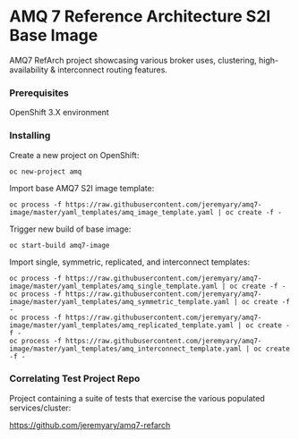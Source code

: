 # AMQ 7 Reference Architecture S2I Base Image

AMQ7 RefArch project showcasing various broker uses, clustering, high-availability & interconnect routing features.

### Prerequisites

OpenShift 3.X environment

### Installing

Create a new project on OpenShift:

```
oc new-project amq
```

Import base AMQ7 S2I image template:

```
oc process -f https://raw.githubusercontent.com/jeremyary/amq7-image/master/yaml_templates/amq_image_template.yaml | oc create -f -
```

Trigger new build of base image:

```
oc start-build amq7-image
```

Import single, symmetric, replicated, and interconnect templates:

```
oc process -f https://raw.githubusercontent.com/jeremyary/amq7-image/master/yaml_templates/amq_single_template.yaml | oc create -f -
oc process -f https://raw.githubusercontent.com/jeremyary/amq7-image/master/yaml_templates/amq_symmetric_template.yaml | oc create -f -
oc process -f https://raw.githubusercontent.com/jeremyary/amq7-image/master/yaml_templates/amq_replicated_template.yaml | oc create -f -
oc process -f https://raw.githubusercontent.com/jeremyary/amq7-image/master/yaml_templates/amq_interconnect_template.yaml | oc create -f -
```

### Correlating Test Project Repo

Project containing a suite of tests that exercise the various populated services/cluster:

https://github.com/jeremyary/amq7-refarch